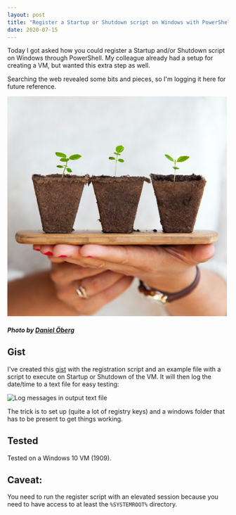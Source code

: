 ```yaml
---
layout: post
title: "Register a Startup or Shutdown script on Windows with PowerShell"
date: 2020-07-15
---
```


Today I got asked how you could register a Startup and/or Shutdown script on Windows through PowerShell.
My colleague already had a setup for creating a VM, but wanted this extra step as well.

Searching the web revealed some bits and pieces, so I'm logging it here for future reference.

![Nurturing plants image](/images/2020/20200715/daniel-oberg-sEApBUS4fIk-unsplash.jpg)
##### <span>Photo by <a href="https://unsplash.com/@artic_studios?utm_source=unsplash&amp;utm_medium=referral&amp;utm_content=creditCopyText">Daniel Öberg</a></span>

## Gist
I've created this [gist](https://gist.github.com/rajbos/49f70f4e2b9765da05f0526225de2450) with the registration script and an example file with a script to execute on Startup or Shutdown of the VM. It will then log the date/time to a text file for easy testing:

![Log messages in output text file](/images/2020/20200715/2020/20200715_01_Output.png)

The trick is to set up (quite a lot of registry keys) and a windows folder that has to be present to get things working.

## Tested
Tested on a Windows 10 VM (1909).

## Caveat:
You need to run the register script with an elevated session because you need to have access to at least the `%SYSTEMROOT%` directory.